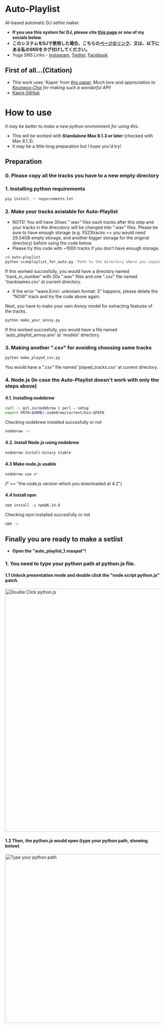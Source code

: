 # Auto-Playlist
AI-based automatic DJ setlist maker.
* **If you use this system for DJ, please cite [this page](https://github.com/yuga-k-dj/auto-playlist) or one of my socials below.**
* **このシステムをDJで使用した場合、こちらの[ページのリンク](https://github.com/yuga-k-dj/auto-playlist)、又は、以下にある私のSNSをタグ付けしてください。**
* Yuga SNS Links - [Instagram](https://www.instagram.com/yuga_k_dj/), [Twitter](https://twitter.com/yuga_k_dj), [Facebook](https://www.facebook.com/profile.php?id=100011611293394)

## First of all...(Citation)
* This work uses 'Kapre' from [this paper](https://arxiv.org/abs/1706.05781).
*Much love and appreciation to [Keunwoo Choi](https://github.com/keunwoochoi) for making such a wonderful API!*
* [Kapre GitHub](https://github.com/keunwoochoi/kapre)

# How to use
*It may be better to make a new python environment for using this.*
* This will be worked with **Standalone Max 8.1.3 or later** (checked with Max 8.1.3).
* It may be a little long preparation but I hope you'd try!

## Preparation
### 0. Please copy all the tracks you have to a new empty directory

### 1. Installing python requirements
```sh
pip install -r requirements.txt
```

### 2. Make your tracks avialable for Auto-Playlist
* NOTE! You will have 30sec ".wav" files each tracks after this step and your tracks in the direcotory will be changed into ".wav" files. Please be sure to have enough storage (e.g. 5523tracks == you would need 29.54GB empty storage, and another bigger storage for the original directory) before using the code below.
* Please try this code with ~1000 tracks if you don't have enough storage.
```sh
cd auto-playlist
python scanplaylist_for_auto.py 'Path to the directory where you copied all the tracks at step 0'
```
If this worked succesfully, you would have a directory named 'track_in_number' with 30s ".wav" files and one ".csv" file named 'tracknames.csv' at current directory.
* If the error "wave.Error: unknown format: 3" happens, please delete the "NOW" track and try the code above again.

Next, you have to make your own Annoy model for extracting features of the tracks.
```sh
python make_your_annoy.py
```
If this worked succesfully, you would have a file named 'auto_playlist_annoy.ann' at 'models' directory.

### 3. Making another ".csv" for avoiding choosing same tracks
```sh
python make_played_csv.py
```
You would have a ".csv" file named 'played_tracks.csv' at current directory.

### 4. Node.js (In case the Auto-Playlist doesn't work with only the steps above)
#### 4.1. Installing nodebrew
```sh
curl -L git.io/nodebrew | perl – setup
export PATH=$HOME/.nodebrew/current/bin:$PATH
```
Checking nodebrew installed succesfully or not
```sh
nodebrew -v
```

#### 4.2. Install Node.js using nodebrew
```sh
nodebrew install-binary stable
```

#### 4.3 Make node.js usable
```sh
nodebrew use v*
```
(* == "the node.js version which you downloaded at 4.2")

#### 4.4 Install npm
```sh
npm install -g npm@6.14.8
```
Checking npm installed succesfully or not
```sh
npm -v
```
## Finally you are ready to make a setlist
* **Open the "auto_playlist_1.maxpat"!**
### 1. You need to type your python path at python.js file.
#### 1.1 Unlock presentation mode and double click the "node script python.js" patch.
<img width="791" alt="Double Click python.js" src="https://user-images.githubusercontent.com/51949958/103168531-5045ec80-4877-11eb-8113-ee9ce817889a.png">

#### 1.2 Then, the python.js would open (type your python path, showing below)
<img width="550" alt="Type your python path" src="https://user-images.githubusercontent.com/51949958/103168429-82a31a00-4876-11eb-804c-f714538756c5.png">
